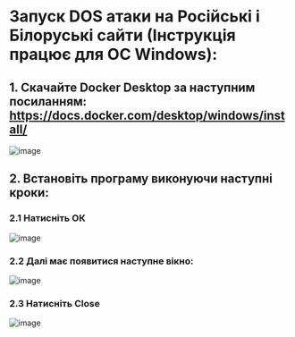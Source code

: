 # Запуск DOS атаки на Російські і Білоруські сайти (Інструкція працює для ОС Windows):
## 1. Скачайте Docker Desktop за наступним посиланням: https://docs.docker.com/desktop/windows/install/
![image](https://user-images.githubusercontent.com/34738041/155881306-9b045636-107f-49d6-9757-e8c31892faee.png)
## 2. Встановіть програму виконуючи наступні кроки:
### 2.1 Натисніть ОК
![image](https://user-images.githubusercontent.com/34738041/155881537-0500a679-5f92-4d58-89e7-688522c4faa1.png)
### 2.2 Далі має появитися наступне вікно:
![image](https://user-images.githubusercontent.com/34738041/155881563-605c4013-95e3-4996-b978-54fce507c6b8.png)
### 2.3 Натисніть Close
![image](https://user-images.githubusercontent.com/34738041/155881659-02430e35-1e36-4059-a9f0-ec10c1650c8c.png)

